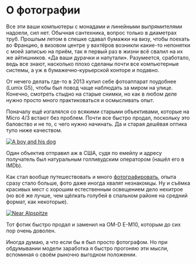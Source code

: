 # О фотографии

Все эти ваши компьютеры с монадами и линейными выпрямителями надоели,
сил нет. Обычная сантехника, вопрос только в диаметрах труб. Прошлым
летом в спешке сдавал бумажки на визу, чтобы поехать во Францию, в
визовом центре у вахтёров возникли какие-то непонятки с моей записью
на приём, так я первый раз в жизни всё свалил на их же айтишников. «Да
ваши дурачки и напутали». Разумеется, сработало, ведь все знают,
насколько плохо сделаны почти все компьютерные системы, а уж в
бумажечно-курьерской конторе и подавно.

От нечего делать где-то в 2013 купил себе фотоаппарат поудобнее (Lumix
G5), чтобы был повод чаще наблюдать за миром на улице. Конечно,
смотреть стыдно на старые снимки, но как в любом деле нужно просто
много практиковаться и осмысливать опыт.

Поначалу ещё изгалялся со всякими старыми объективами, которые на
Micro 4/3 встают без проблем. Почти все быстро продал, поскольку это
баловство и не то, с чего нужно начинать. Да и старая дешёвая оптика
тупо ниже качеством.

<a
href="https://www.flickr.com/photos/nothingpersonal/8727391803/"
title="A boy and his dog"><img
src="https://farm8.staticflickr.com/7356/8727391803_968cbf7f3e.jpg"
 alt="A boy and his dog"></a>

Один объектив отправил аж в США, судя по
емейлу и адресу получатель был натуральным голливудским оператором
(нашёл его в IMDb).

Как стал вообще путешествовать и много
[фотографировать][flickr-albums], опыта сразу стало больше, фото даже
иногда хвалят незнакомцы. Ну и съёмка красивых мест с хорошим
естественным освещением дело нехитрое (но всё же лучше, чем щёлкать
голубей в спальном районе на средний формат, как некоторые).

<a
href="https://www.flickr.com/photos/nothingpersonal/36237920254/in/album-72157688348206705/"
title="Near Alpspitze"><img
src="https://farm5.staticflickr.com/4396/36237920254_ab7d54d870.jpg"
 alt="Near Alpspitze"></a>

Тот фотик быстро продал и заменил на OM-D E-M10, которым до сих пор
очень доволен.

Иногда думаю, а что если бы я был просто фотографом. Но при
обдумывании модели заработка я быстро прогоняю эти мысли, вспоминая о
своём рыночно выгодном положении.

[flickr-albums]: https://www.flickr.com/photos/nothingpersonal/albums
